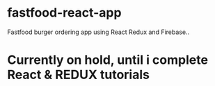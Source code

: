 # fastfood-react-app
Fastfood burger ordering app using React Redux and Firebase.. 
# Currently on hold, until i complete React & REDUX tutorials
